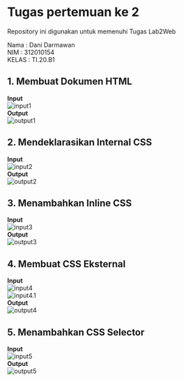 # Tugas pertemuan ke 2
Repository ini digunakan untuk memenuhi Tugas Lab2Web

Nama    : Dani Darmawan<br>
NIM     : 312010154<br>
KELAS   : TI.20.B1 <br>
## 1. Membuat Dokumen HTML
**Input**<br>
![input1](\D:\Tugas\lab2_css_dasar\foto\soal1.0.jpg)<br>
**Output**<br>
![output1](D:\Tugas\lab2_css_dasar\foto\soal1.1.jpg)<br>
## 2. Mendeklarasikan Internal CSS
**Input**<br>
![input2](D:\Tugas\lab2_css_dasar\foto\soal2.0.jpg)<br>
**Output**<br>
![output2](D:\Tugas\lab2_css_dasar\foto\soal2.1.jpg)<br>
## 3. Menambahkan Inline CSS
**Input**<br>
![input3](D:\Tugas\lab2_css_dasar\foto\soal3.0.jpg)<br>
**Output**<br>
![output3](D:\Tugas\lab2_css_dasar\foto\soal3.1.jpg)<br>
## 4. Membuat CSS Eksternal
**Input**<br>
![input4](D:\Tugas\lab2_css_dasar\foto\soal4.0.jpg)<br>
![input4.1](D:\Tugas\lab2_css_dasar\foto\soal4.1.jpg)<br>
**Output**<br>
![output4](D:\Tugas\lab2_css_dasar\foto\soal4.2.jpg)<br>
## 5. Menambahkan CSS Selector
**Input**<br>
![input5](D:\Tugas\lab2_css_dasar\foto\soal5.0.jpg)<br>
**Output**<br>
![output5](D:\Tugas\lab2_css_dasar\foto\soal5.1.jpg)<br>